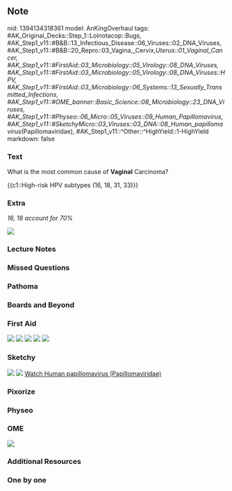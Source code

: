 ## Note
nid: 1394134318361
model: AnKingOverhaul
tags: #AK_Original_Decks::Step_1::Lolnotacop::Bugs, #AK_Step1_v11::#B&B::13_Infectious_Disease::06_Viruses::02_DNA_Viruses, #AK_Step1_v11::#B&B::20_Repro::03_Vagina,_Cervix,_Uterus::01_Vaginal_Cancer, #AK_Step1_v11::#FirstAid::03_Microbiology::05_Virology::08_DNA_Viruses, #AK_Step1_v11::#FirstAid::03_Microbiology::05_Virology::08_DNA_Viruses::HPV, #AK_Step1_v11::#FirstAid::03_Microbiology::06_Systems::13_Sexually_Transmitted_Infections, #AK_Step1_v11::#OME_banner::Basic_Science::08_Microbiology::23_DNA_Viruses, #AK_Step1_v11::#Physeo::06_Micro::05_Viruses::09_Human_Papillomavirus, #AK_Step1_v11::#SketchyMicro::03_Viruses::03_DNA::08_Human_papillomavirus_(Papillomaviridae), #AK_Step1_v11::^Other::^HighYield::1-HighYield
markdown: false

### Text
What is the most common cause of <b>Vaginal</b> Carcinoma?
<div>
  {{c1::High-risk HPV subtypes (16, 18, 31, 33)}}
</div>

### Extra
<i>16, 18 account for 70%</i>
<div>
  <i><img src="paste-28157805593154.jpg"></i>
</div>

### Lecture Notes


### Missed Questions


### Pathoma


### Boards and Beyond


### First Aid
<img src="tmp3krbj2ny.png"> <img src="tmpaaze60wg.png"> <img src=
"tmppm6n5k21.png"> <img src="tmpgf34hdl9.png"> <img src=
"tmpuz7gx4k3.png">

### Sketchy
<img src="paste-35699768164355.jpg"> <img src=
"paste-4405817c6b76db7108ffbdf828267569a0223ad2.png"> <a href=
"https://dashboard.sketchy.com/study/medical/courses/medical-microbiology/units/medical-microbiology-viruses/videos/medical-microbiology-viruses-dna-viruses-human-papillomavirus-papillomaviridae?utm_source=anki&utm_medium=partnership&utm_campaign=february_update&utm_content=medical">
Watch Human papillomavirus (Papillomaviridae)</a>

### Pixorize


### Physeo


### OME
<div class="ome-widget">
  <a href=
  "https://onlinemeded.org/spa/microbiology/dna-viruses/acquire?ref=anki">
  <img src="_OME_AnkiFlashcards_Lesson_5.png"></a>
</div>

### Additional Resources


### One by one

